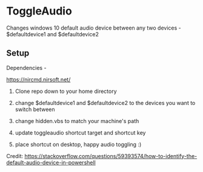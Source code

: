 # ToggleAudio

Changes windows 10 default audio device between any two devices - $defaultdevice1 and $defaultdevice2

## Setup

Dependencies -

https://nircmd.nirsoft.net/

1. Clone repo down to your home directory

2. change $defaultdevice1 and $defaultdevice2 to the devices you want to switch between

3. change hidden.vbs to match your machine's path

4. update toggleaudio shortcut target and shortcut key

5. place shortcut on desktop, happy audio toggling :)

Credit: https://stackoverflow.com/questions/59393574/how-to-identify-the-default-audio-device-in-powershell
